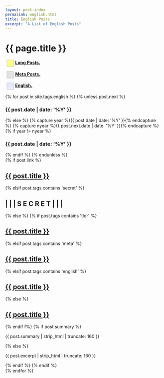 ```yaml
---
layout: post-index
permalink: english.html
title: English Posts
excerpt: "A List of English Posts"
---
```


<div id="index">
<h1>{{ page.title }}</h1>

<h4><div class="foo" style="background-color:#FFFF88;float: left;width: 20px;height: 20px;margin: 5px;margin-top:0px;border-width: 1px;border-style: solid;border-color: rgba(0,0,0,.2);"></div><a href="tldr.html"> Long Posts.</a></h4>

<h4><div class="foo" style="background-color:#E3E2E1;float: left;width: 20px;height: 20px;margin: 5px;margin-top:0px;border-width: 1px;border-style: solid;border-color: rgba(0,0,0,.2);"></div> <a href="meta.html"> Meta Posts.</a></h4>

<h4><div class="foo" style="background-color:#E6E8FC;float: left;width: 20px;height: 20px;margin: 5px;margin-top:0px;border-width: 1px;border-style: solid;border-color: rgba(0,0,0,.2);"></div><a href="english.html"> English.</a></h4>


{% for post in site.tags.english %}
{% unless post.next %}
<h3>{{ post.date | date: '%Y' }}</h3>
{% else %}
{% capture year %}{{ post.date | date: '%Y' }}{% endcapture %}
{% capture nyear %}{{ post.next.date | date: '%Y' }}{% endcapture %}
{% if year != nyear %}
<h3>{{ post.date | date: '%Y' }}</h3>
{% endif %}
{% endunless %}
<article>
{% if post.link %}
<h2 class="link-post"><a href="{{ post.url | remove_first:'/'}}" title="{{ post.title }}">{{ post.title }}</a> <a href="{{ post.link }}" target="_blank" title="{{ post.title }}"><i class="fa fa-link"></i></a></h2>
{% elsif  post.tags contains 'secret' %}
<h2>| | | S E C R E T | | |</h2>
{% else %}
{% if post.tags contains 'tldr'  %}
<h2 class="tldr"><a href="{{ post.url | remove_first:'/'}}" title="{{ post.title }}">{{ post.title }}</a></h2>
{% elsif post.tags contains 'meta'  %}
<h2 class="meta"><a href="{{ post.url | remove_first:'/'}}" title="{{ post.title }}">{{ post.title }}</a></h2>
{% elsif post.tags contains 'english'  %}
<h2 class="english"><a href="{{ post.url | remove_first:'/'}}" title="{{ post.title }}">{{ post.title }}</a></h2>
{% else %}
<h2><a href="{{ post.url | remove_first:'/'}}" title="{{ post.title }}">{{ post.title }}</a></h2>
{% endif f%}
{% if post.summary %}
<p>{{ post.summary | strip_html | truncate: 160 }}</p>
{% else %}
<p>{{ post.excerpt | strip_html | truncate: 160 }}</p>
{% endif %}
{% endif %}
</article>
{% endfor %}
</div><!-- /#index -->
